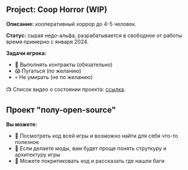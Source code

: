 ## Project: Coop Horror (WIP)
**Описание:** кооперативный хоррор до 4-5 человек.

**Статус:** сырая недо-альфа, разрабатывается в свободное от работы время примерно с января 2024.

**Задачи игрока:**
- 📑 Выполнять контракты (обязательно)
- 😱 Пугаться (по желанию)
- 💀 Не умирать (не по желанию)

📺 Список видео о состоянии проекта: [ссылка](https://drive.google.com/drive/folders/1VK3_G7nOYjda9a1ZvuGhukmBp1xemJuE?usp=drive_link).

## Проект "полу-open-source"
**Вы можете:**
- 🔎 Посмотреть код всей игры и возможно найти для себя что-то полезное
- 🎲 Если делаете моды, вам будет проще понять струткуру и архитектуру игры
- 🤬 Можете покритиковать код и рассказать где нашли баги
